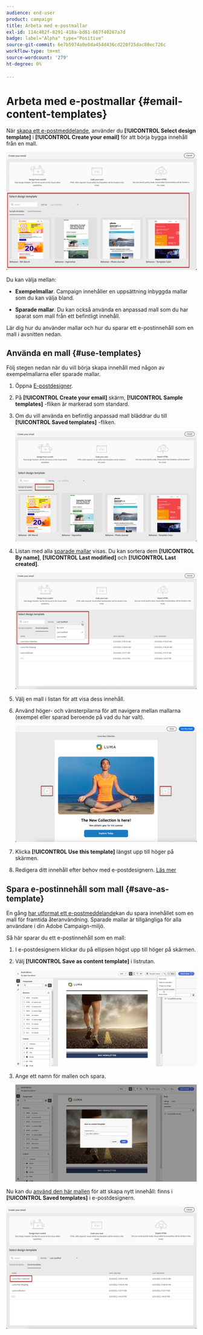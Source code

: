 ```yaml
---
audience: end-user
product: campaign
title: Arbeta med e-postmallar
exl-id: 114c482f-8291-418a-bd81-667f40267a7d
badge: label="Alpha" type="Positive"
source-git-commit: 6e7b5974a0e8da454d436cd220f25dac80ec726c
workflow-type: tm+mt
source-wordcount: '279'
ht-degree: 0%

---
```


# Arbeta med e-postmallar {#email-content-templates}

När [skapa ett e-postmeddelande](#create-email), använder du **[!UICONTROL Select design template]** i **[!UICONTROL Create your email]** för att börja bygga innehåll från en mall.

![](assets/email_designer-templates.png)

Du kan välja mellan:

* **Exempelmallar**. Campaign innehåller en uppsättning inbyggda mallar som du kan välja bland.

* **Sparade mallar**. Du kan också använda en anpassad mall som du har sparat som mall från ett befintligt innehåll.

Lär dig hur du använder mallar och hur du sparar ett e-postinnehåll som en mall i avsnitten nedan.

## Använda en mall {#use-templates}

Följ stegen nedan när du vill börja skapa innehåll med någon av exempelmallarna eller sparade mallar.

1. Öppna [E-postdesigner](create-email-content.md).

1. På **[!UICONTROL Create your email]** skärm, **[!UICONTROL Sample templates]** -fliken är markerad som standard.

1. Om du vill använda en befintlig anpassad mall bläddrar du till **[!UICONTROL Saved templates]** -fliken.

   ![](assets/email_designer-saved-templates-tab.png)

1. Listan med alla [sparade mallar](#save-as-template) visas. Du kan sortera dem **[!UICONTROL By name]**, **[!UICONTROL Last modified]** och **[!UICONTROL Last created]**.

   ![](assets/email_designer-saved-templates.png)

1. Välj en mall i listan för att visa dess innehåll.

1. Använd höger- och vänsterpilarna för att navigera mellan mallarna (exempel eller sparad beroende på vad du har valt).

   ![](assets/email_designer-saved-templates-navigate.png)

1. Klicka **[!UICONTROL Use this template]** längst upp till höger på skärmen.

1. Redigera ditt innehåll efter behov med e-postdesignern. [Läs mer](create-email-content.md)

## Spara e-postinnehåll som mall {#save-as-template}

En gång [har utformat ett e-postmeddelande](create-email-content.md)kan du spara innehållet som en mall för framtida återanvändning. Sparade mallar är tillgängliga för alla användare i din Adobe Campaign-miljö.

Så här sparar du ett e-postinnehåll som en mall:

1. I e-postdesignern klickar du på ellipsen högst upp till höger på skärmen.

1. Välj **[!UICONTROL Save as content template]** i listrutan.

   ![](assets/email_designer-save-template.png)

1. Ange ett namn för mallen och spara.

   ![](assets/email_designer-template-name.png)

Nu kan du [använd den här mallen](#use-templates) för att skapa nytt innehåll: finns i **[!UICONTROL Saved templates]** i e-postdesignern.

![](assets/email_designer-saved-template.png)
